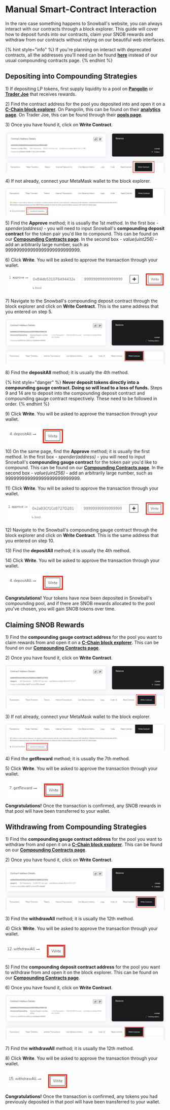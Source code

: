 # Manual Smart-Contract Interaction

In the rare case something happens to Snowball's website, you can always interact with our contracts through a block explorer. This guide will cover how to deposit funds into our contracts, claim your SNOB rewards and withdraw from our contracts without relying on our beautiful web interfaces.

{% hint style="info" %}
If you're planning on interact with deprecated contracts, all the addresses you'll need can be found [**here**](../../smart-contracts/deprecated-contracts.md) instead of our usual compounding contracts page.
{% endhint %}

## Depositing into Compounding Strategies

1\) If depositing LP tokens, first supply liquidity to a pool on [**Pangolin**](https://app.pangolin.exchange/#/png/1) or [**Trader Joe**](https://www.traderjoexyz.com/#/pool) that receives rewards.

2\) Find the contract address for the pool you deposited into and open it on a [**C-Chain block explorer**](https://snowtrace.io). On Pangolin, this can be found on their [**analytics page**](https://info.pangolin.exchange/#/home). On Trader Joe, this can be found through their [**pools page**](https://www.traderjoexyz.com/#/pool).

3\) Once you have found it, click on **Write Contract**.

![](../../.gitbook/assets/Manual0.png)

4\) If not already, connect your MetaMask wallet to the block explorer.

![](../../.gitbook/assets/Manual1.png)

5\) Find the **Approve** method; it is usually the 1st method. In the first box - _spender(address)_ - you will need to input Snowball's **compounding deposit contract** for the token pair you'd like to compound. This can be found on our [**Compounding Contracts page**](../../smart-contracts/compounding-contracts/). In the second box - _value(uint256)_ - add an arbitrarily large number, such as 999999999999999999999999999.

6\) Click **Write**. You will be asked to approve the transaction through your wallet.

![](../../.gitbook/assets/Manual2.png)

7\) Navigate to the Snowball's compounding deposit contract through the block explorer and click on **Write Contract**. This is the same address that you entered on step 5.

![](../../.gitbook/assets/Manual8.png)

8\) Find the **depositAll** method; it is usually the 4th method.

{% hint style="danger" %}
**Never deposit tokens directly into a compounding gauge contract. Doing so will lead to a loss of funds.** Steps 9 and 14 are to deposit into the compounding deposit contract and compounding gauge contract respectively. These need to be followed in order.
{% endhint %}

9\) Click **Write**. You will be asked to approve the transaction through your wallet.

![](../../.gitbook/assets/Manual3.png)

10\) On the same page, find the **Approve** method; it is usually the first method. In the first box - _spender(address)_ - you will need to input Snowball's **compounding gauge contract** for the token pair you'd like to compound. This can be found on our [**Compounding Contracts page**](../../smart-contracts/compounding-contracts/). In the second box - _value(uint256)_ - add an arbitrarily large number, such as 999999999999999999999999999.

11\) Click **Write**. You will be asked to approve the transaction through your wallet.

![](../../.gitbook/assets/Manual4.png)

12\) Navigate to the Snowball's compounding gauge contract through the block explorer and click on **Write Contract**. This is the same address that you entered on step 10.

13\) Find the **depositAll** method; it is usually the 4th method.

14\) Click **Write**. You will be asked to approve the transaction through your wallet.

![](../../.gitbook/assets/Manual3.png)

**Congratulations!** Your tokens have now been deposited in Snowball's compounding pool, and if there are SNOB rewards allocated to the pool you've chosen, you will gain SNOB tokens over time.

## Claiming SNOB Rewards

1\) Find the **compounding** **gauge contract address** for the pool you want to claim rewards from and open it on a [**C-Chain block explorer**](https://snowtrace.io). This can be found on our [**Compounding Contracts page**](../../smart-contracts/compounding-contracts/).

2\) Once you have found it, click on **Write Contract**.

![](../../.gitbook/assets/Manual5.png)

3\) If not already, connect your MetaMask wallet to the block explorer.

![](../../.gitbook/assets/Manual1.png)

4\) Find the **getReward** method; it is usually the 7th method.

5\) Click **Write**. You will be asked to approve the transaction through your wallet.

![](../../.gitbook/assets/Manual6.png)

**Congratulations!** Once the transaction is confirmed, any SNOB rewards in that pool will have been transferred to your wallet.

## Withdrawing from Compounding Strategies

1\) Find the **compounding gauge contract address** for the pool you want to withdraw from and open it on a [**C-Chain block explorer**](https://snowtrace.io). This can be found on our [**Compounding Contracts page**](../../smart-contracts/compounding-contracts/).

2\) Once you have found it, click on **Write Contract**.

![](../../.gitbook/assets/Manual5.png)

3\) Find the **withdrawAll** method; it is usually the 12th method.

4\) Click **Write**. You will be asked to approve the transaction through your wallet.

![](../../.gitbook/assets/Manual7.png)

5\) Find the **compounding deposit contract address** for the pool you want to withdraw from and open it on the block explorer. This can be found on our [**Compounding Contracts page**](../../smart-contracts/compounding-contracts/).

6\) Once you have found it, click on **Write Contract**.

![](../../.gitbook/assets/Manual8.png)

7\) Find the **withdrawAll** method; it is usually the 12th method.

8\) Click **Write**. You will be asked to approve the transaction through your wallet.

![](../../.gitbook/assets/Manual9.png)

**Congratulations!** Once the transaction is confirmed, any tokens you had previously deposited in that pool will have been transferred to your wallet.
